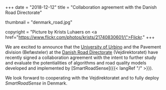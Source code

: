 +++
date = "2018-12-12"
title = "Collaboration agreement with the Danish Road Directorate"

thumbnail = "denmark_road.jpg"

copyright = "Picture by Krists Luhaers on <a href=\"https://www.flickr.com/photos/krists/21740830601/\">Flickr</a>."
+++

We are excited to announce that the [University of Urbino](https://www.uniurb.it/) and the Pavement division&nbsp;(Befæsteler) at the [Danish Road Directorate](http://www.vejdirektoratet.dk)&nbsp;(Vejdirektoratet) have recently signed a collaboration agreement with the intent to further study and evaluate the potentialities of algorithms and road quality models developed and implemented by [SmartRoadSense]({{< langRef "/" >}}).

We look forward to cooperating with the Vejdirektoratet and to fully deploy *SmartRoadSense* in Denmark.
